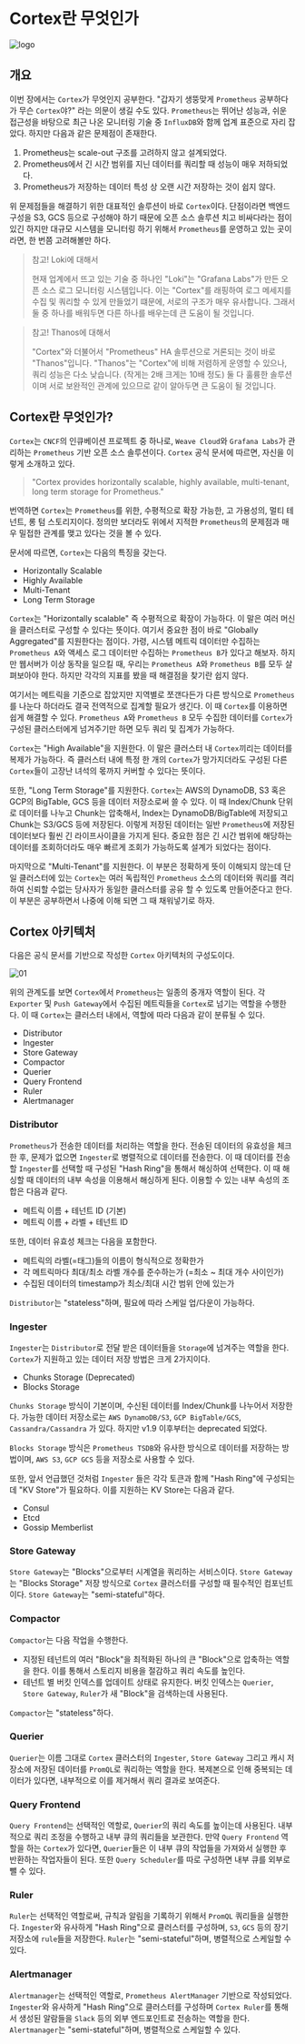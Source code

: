 # Cortex란 무엇인가

![logo](../../logo.png)

## 개요

이번 장에서는 `Cortex`가 무엇인지 공부한다. "갑자기 생뚱맞게 `Prometheus` 공부하다가 무슨 `Cortex`야?" 라는 의문이 생길 수도 있다. `Prometheus`는 뛰어난 성능과, 쉬운 접근성을 바탕으로 최근 나온 모니터링 기술 중 `InfluxDB`와 함께 업계 표준으로 자리 잡았다. 하지만 다음과 같은 문제점이 존재한다.

1. Prometheus는 scale-out 구조를 고려하지 않고 설계되었다.
2. Prometheus에서 긴 시간 범위를 지닌 데이터를 쿼리할 때 성능이 매우 저하되었다.
3. Prometheus가 저장하는 데이터 특성 상 오랜 시간 저장하는 것이 쉽지 않다.

위 문제점들을 해결하기 위한 대표적인 솔루션이 바로 `Cortex`이다. 단점이라면 백엔드 구성을 S3, GCS 등으로 구성해야 하기 때문에 오픈 소스 솔루션 치고 비싸다라는 점이 있긴 하지만 대규모 시스템을 모니터링 하기 위해서 `Prometheus`를 운영하고 있는 곳이라면, 한 번쯤 고려해볼만 하다.   

> 참고! Loki에 대해서
>
> 현재 업계에서 뜨고 있는 기술 중 하나인 "Loki"는 "Grafana Labs"가 만든 오픈 소스 로그 모니터링 시스템입니다. 이는 "Cortex"를 래핑하여 로그 메세지를 수집 및 쿼리할 수 있게 만들었기 떄문에, 서로의 구조가 매우 유사합니다. 그래서 둘 중 하나를 배워두면 다른 하나를 배우는데 큰 도움이 될 것입니다.

> 참고! Thanos에 대해서
>
> "Cortex"와 더불어서 "Prometheus" HA 솔루션으로 거론되는 것이 바로 "Thanos"입니다. "Thanos"는 "Cortex"에 비해 저렴하게 운영할 수 있으나, 쿼리 성능은 다소 낮습니다. (작게는 2배 크게는 10배 정도) 둘 다 훌륭한 솔루션이며 서로 보완적인 관계에 있으므로 같이 알아두면 큰 도움이 될 것입니다. 

## Cortex란 무엇인가?

`Cortex`는 `CNCF`의 인큐베이션 프로젝트 중 하나로, `Weave Cloud`와 `Grafana Labs`가 관리하는 `Prometheus` 기반 오픈 소스 솔루션이다. `Cortex` 공식 문서에 따르면, 자신을 이렇게 소개하고 있다.

>  "Cortex provides horizontally scalable, highly available, multi-tenant, long term storage for Prometheus."

번역하면 `Cortex`는 `Prometheus`를 위한, 수평적으로 확장 가능한, 고 가용성의, 멀티 테넌트, 롱 텀 스토리지이다. 정의만 보더라도 위에서 지적한 `Prometheus`의 문제점과 매우 밀접한 관계를 맺고 있다는 것을 볼 수 있다. 

문서에 따르면, `Cortex`는 다음의 특징을 갖는다.

* Horizontally Scalable
* Highly Available
* Multi-Tenant
* Long Term Storage

`Cortex`는 "Horizontally scalable" 즉 수평적으로 확장이 가능하다. 이 말은 여러 머신을 클러스터로 구성할 수 있다는 뜻이다. 여기서 중요한 점이 바로 "Globally Aggregated"를 지원한다는 점이다. 가령, 시스템 메트릭 데이터만 수집하는 `Prometheus A`와 액세스 로그 데이터만 수집하는 `Prometheus B`가 있다고 해보자. 하지만 웹서버가 이상 동작을 일으킬 때, 우리는 `Prometheus A`와 `Prometheus B`를 모두 살펴보아야 한다. 하지만 각각의 지표를 봤을 때 해결점을 찾기란 쉽지 않다.

여기서는 메트릭을 기준으로 잡았지만 지역별로 쪼갠다든가 다른 방식으로 `Prometheus`를 나눈다 하더라도 결국 전역적으로 집계할 필요가 생긴다. 이 때 `Cortex`를 이용하면 쉽게 해결할 수 있다. `Prometheus A`와 `Prometheus B` 모두 수집한 데이터를 `Cortex`가 구성된 클러스터에게 넘겨주기만 하면 모두 쿼리 및 집계가 가능하다.

`Cortex`는 "High Available"을 지원한다. 이 말은 클러스터 내 `Cortex`끼리는 데이터를 복제가 가능하다. 즉 클러스터 내에 특정 한 개의 `Cortex`가 망가지더라도 구성된 다른 `Cortex`들이 고장난 녀석의 몫까지 커버할 수 있다는 뜻이다.

또한, "Long Term Storage"를 지원한다. `Cortex`는 AWS의 DynamoDB, S3 혹은 GCP의 BigTable, GCS 등을 데이터 저장소로써 쓸 수 있다. 이 때 Index/Chunk 단위로 데이터를 나누고 Chunk는 압축해서, Index는 DynamoDB/BigTable에 저장되고 Chunk는 S3/GCS 등에 저장된다. 이렇게 저장된 데이터는 일반 `Prometheus`에 저장된 데이터보다 훨씬 긴 라이프사이클을 가지게 된다. 중요한 점은 긴 시간 범위에 해당하는 데이터를 조회하더라도 매우 빠르게 조회가 가능하도록 설계가 되었다는 점이다.

마지막으로 "Multi-Tenant"를 지원한다. 이 부분은 정확하게 뜻이 이해되지 않는데 단일 클러스터에 있는 `Cortex`는 여러 독립적인 `Prometheus` 소스의 데이터와 쿼리를 격리하여 신뢰할 수없는 당사자가 동일한 클러스터를 공유 할 수 있도록 만들어준다고 한다. 이 부분은 공부하면서 나중에 이해 되면 그 때 채워넣기로 하자.

## Cortex 아키텍처

다음은 공식 문서를 기반으로 작성한 `Cortex` 아키텍처의 구성도이다.

![01](./01.png)

위의 관계도를 보면 `Cortex`에서 `Prometheus`는 일종의 중개자 역할이 된다. 각 `Exporter` 및 `Push Gateway`에서 수집된 메트릭들을 `Cortex`로 넘기는 역할을 수행한다. 이 때 `Cortex`는 클러스터 내에서, 역할에 따라 다음과 같이 분류될 수 있다.

* Distributor
* Ingester
* Store Gateway
* Compactor
* Querier
* Query Frontend
* Ruler
* Alertmanager

### Distributor

`Prometheus`가 전송한 데이터를 처리하는 역할을 한다. 전송된 데이터의 유효성을 체크한 후, 문제가 없으면 `Ingester`로 병렬적으로 데이터를 전송한다. 이 때 데이터를 전송할 `Ingester`를 선택할 때 구성된 "Hash Ring"을 통해서 해싱하여 선택한다. 이 때 해싱할 때 데이터의 내부 속성을 이용해서 해싱하게 된다. 이용할 수 있는 내부 속성의 조합은 다음과 같다.

* 메트릭 이름 + 테넌트 ID (기본)
* 메트릭 이름 + 라벨 + 테넌트 ID

또한, 데이터 유효성 체크는 다음을 포함한다.

* 메트릭의 라벨(=태그)들의 이름이 형식적으로 정확한가
* 각 메트릭마다 최대/최소 라벨 개수를 준수하는가 (=최소 ~ 최대 개수 사이인가)
* 수집된 데이터의 timestamp가 최소/최대 시간 범위 안에 있는가

`Distributor`는 "stateless"하며, 필요에 따라 스케일 업/다운이 가능하다. 

### Ingester

`Ingester`는 `Distributor`로 전달 받은 데이터들을 `Storage`에 넘겨주는 역할을 한다. `Cortex`가 지원하고 있는 데이터 저장 방법은 크게 2가지이다.

* Chunks Storage (Deprecated)
* Blocks Storage

`Chunks Storage` 방식이 기본이며, 수신된 데이터를 Index/Chunk를 나누어서 저장한다. 가능한 데이터 저장소로는 `AWS DynamoDB/S3`, `GCP BigTable/GCS`, `Cassandra/Cassandra` 가 있다. 하지만 v1.9 이후부터는 deprecated 되었다. 

`Blocks Storage` 방식은 `Prometheus TSDB`와 유사한 방식으로 데이터를 저장하는 방법이며, `AWS S3`, `GCP GCS` 등을 저장소로 사용할 수 있다.

또한, 앞서 언급했던 것처럼 `Ingester` 들은 각각 토큰과 함께 "Hash Ring"에 구성되는데 "KV Store"가 필요하다. 이를 지원하는 KV Store는 다음과 같다.

* Consul
* Etcd
* Gossip Memberlist

### Store Gateway

`Store Gateway`는 "Blocks"으로부터 시계열을 쿼리하는 서비스이다. `Store Gateway`는 "Blocks Storage" 저장 방식으로 `Cortex` 클러스터를 구성할 때 필수적인 컴포넌트이다. `Store Gateway`는 "semi-stateful"하다. 

### Compactor

`Compactor`는 다음 작업을 수행한다.

* 지정된 테넌트의 여러 "Block"을 최적화된 하나의 큰 "Block"으로 압축하는 역할을 한다. 이를 통해서 스토리지 비용을 절감하고 쿼리 속도를 높인다.
* 테넌트 별 버킷 인덱스를 업데이트 상태로 유지한다. 버킷 인덱스는 `Querier`, `Store Gateway`, `Ruler`가 새 "Block"을 검색하는데 사용된다.

`Compactor`는 "stateless"하다.

### Querier

`Querier`는 이름 그대로 `Cortex` 클러스터의 `Ingester`, `Store Gateway` 그리고 캐시 저장소에 저장된 데이터를 `PromQL`로 쿼리하는 역할을 한다. 복제본으로 인해 중복되는 데이터가 있다면, 내부적으로 이를 제거해서 쿼리 결과로 보여준다.

### Query Frontend

`Query Frontend`는 선택적인 역할로, `Querier`의 쿼리 속도를 높이는데 사용된다. 내부적으로 쿼리 조정을 수행하고 내부 큐의 쿼리들을 보관한다. 만약 `Query Frontend` 역할을 하는 `Cortex`가 있다면, `Querier`들은 이 내부 큐의 작업들을 가져와서 실행한 후 반환하는 작업자들이 된다. 또한 `Query Scheduler`를 따로 구성하면 내부 큐를 외부로 뺄 수 있다.

### Ruler

`Ruler`는 선택적인 역할로써, 규칙과 알림을 기록하기 위해서 `PromQL` 쿼리들을 실행한다. `Ingester`와 유사하게 "Hash Ring"으로 클러스터를 구성하며, `S3`, `GCS` 등의 장기 저장소에 `rule`들을 저장한다. `Ruler`는 "semi-stateful"하며, 병렬적으로 스케일할 수 있다. 

### Alertmanager

`Alertmanager`는 선택적인 역할로,  `Prometheus AlertManager` 기반으로 작성되었다. `Ingester`와 유사하게 "Hash Ring"으로 클러스터를 구성하며 `Cortex Ruler`를 통해서 생성된 알람들을 `Slack` 등의 외부 엔드포인트로 전송하는 역할을 한다. `Alertmanager`는 "semi-stateful"하며, 병렬적으로 스케일할 수 있다.